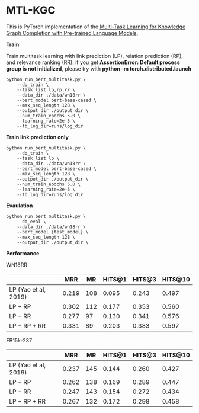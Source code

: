 # MTL-KGC
This is PyTorch implementation of the [Multi-Task Learning for Knowledge Graph Completion with Pre-trained Language Models](https://www.aclweb.org/anthology/2020.coling-main.153/).

**Train**

Train multitask learning with link prediction (LP), relation prediction (RP), and relevance ranking (RR).
if you get **AssertionError: Default process group is not initialized**, please try with **python -m torch.distributed.launch**
```
python run_bert_multitask.py \
    --do_train \
    --task_list lp,rp,rr \
    --data_dir ./data/wn18rr \
    --bert_model bert-base-cased \
    --max_seq_length 128 \
    --output_dir ./output_dir \
    --num_train_epochs 5.0 \
    --learning_rate=2e-5 \
    --tb_log_dir=runs/log_dir
```
**Train link prediction only**

```
python run_bert_multitask.py \
    --do_train \
    --task_list lp \
    --data_dir ./data/wn18rr \
    --bert_model bert-base-cased \
    --max_seq_length 128 \
    --output_dir ./output_dir \
    --num_train_epochs 5.0 \
    --learning_rate=2e-5 \
    --tb_log_dir=runs/log_dir
```
**Evaulation**
```
python run_bert_multitask.py \
    --do_eval \
    --data_dir ./data/wn18rr \
    --bert_model {test_model} \
    --max_seq_length 128 \
    --output_dir ./output_dir \
```
**Performance**

WN18RR

|  | MRR | MR | HITS@1 | HITS@3 | HITS@10 |
|-------------|-------------|-------------|-------------|-------------|-------------|
| LP (Yao et al, 2019) | 0.219 | 108 | 0.095 | 0.243 | 0.497 |
| LP + RP | 0.302 | 112 | 0.177 | 0.353 | 0.560 |
| LP + RR | 0.277 | 97 | 0.130 | 0.341 | 0.576 |
| LP + RP + RR| 0.331 | 89 | 0.203 | 0.383 | 0.597 |

FB15k-237

|  | MRR | MR | HITS@1 | HITS@3 | HITS@10 |
|-------------|-------------|-------------|-------------|-------------|-------------|
| LP (Yao et al, 2019) | 0.237 | 145 | 0.144 | 0.260 | 0.427 |
| LP + RP | 0.262 | 138 | 0.169 | 0.289 | 0.447 |
| LP + RR | 0.247 | 143 | 0.154 | 0.272 | 0.434 |
| LP + RP + RR| 0.267 | 132 | 0.172 | 0.298 | 0.458 |

